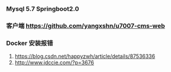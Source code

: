 ### Mysql 5.7 Springboot2.0

### 客户端 https://github.com/yangxshn/u7007-cms-web

### Docker 安装报错
1. https://blog.csdn.net/happyzwh/article/details/87536336
2. http://www.jdccie.com/?p=3676